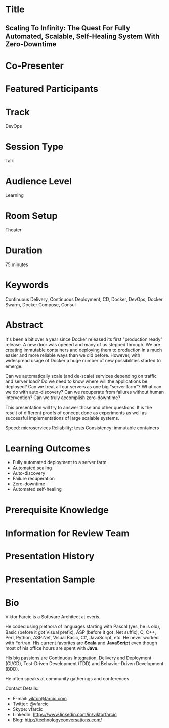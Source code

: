 Title
=====

Scaling To Infinity: The Quest For Fully Automated, Scalable, Self-Healing System With Zero-Downtime
----------------------------------------------------------------------------------------------------

Co-Presenter
============

Featured Participants
=====================

Track
=====

DevOps

Session Type
============

Talk

Audience Level
==============

Learning

Room Setup
==========

Theater

Duration
========

75 minutes

Keywords
========

Continuous Delivery, Continuous Deployment, CD, Docker, DevOps, Docker Swarm, Docker Compose, Consul

Abstract
========

It's been a bit over a year since Docker released its first "production ready" release. A new door was opened and many of us stepped through. We are creating immutable containers and deploying them to production in a much easier and more reliable ways than we did before. However, with widespread usage of Docker a huge number of new possibilities started to emerge.

Can we automatically scale (and de-scale) services depending on traffic and server load? Do we need to know where will the applications be deployed? Can we treat all our servers as one big "server farm"? What can we do with auto-discovery? Can we recuperate from failures without human intervention? Can we truly accomplish zero-downtime?

This presentation will try to answer those and other questions. It is the result of different proofs of concept done as experiments as well as successful implementations of large scalable systems.

Speed: microservices
Reliability: tests
Consistency: immutable containers

Learning Outcomes
=================

* Fully automated deployment to a server farm
* Automated scaling
* Auto-discovery
* Failure recuperation
* Zero-downtime
* Automated self-healing

Prerequisite Knowledge
======================

Information for Review Team
===========================

Presentation History
====================

Presentation Sample
===================

Bio
===

Viktor Farcic is a Software Architect at everis.

He coded using plethora of languages starting with Pascal (yes, he is old), Basic (before it got Visual prefix), ASP (before it got .Net suffix), C, C++, Perl, Python, ASP.Net, Visual Basic, C#, JavaScript, etc. He never worked with Fortran. His current favorites are **Scala** and **JavaScript** even though most of his office hours are spent with **Java**.

His big passions are Continuous Integration, Delivery and Deployment (CI/CD), Test-Driven Development (TDD) and Behavior-Driven Development (BDD).

He often speaks at community gatherings and conferences.


Contact Details:

* E-mail: viktor@farcic.com
* Twitter: @vfarcic
* Skype: vfarcic
* LinkedIn: https://www.linkedin.com/in/viktorfarcic
* Blog: http://technologyconversations.com/